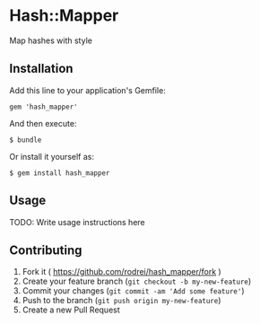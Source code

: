 # Hash::Mapper

Map hashes with style

## Installation

Add this line to your application's Gemfile:

    gem 'hash_mapper'

And then execute:

    $ bundle

Or install it yourself as:

    $ gem install hash_mapper

## Usage

TODO: Write usage instructions here

## Contributing

1. Fork it ( https://github.com/rodrei/hash_mapper/fork )
2. Create your feature branch (`git checkout -b my-new-feature`)
3. Commit your changes (`git commit -am 'Add some feature'`)
4. Push to the branch (`git push origin my-new-feature`)
5. Create a new Pull Request
